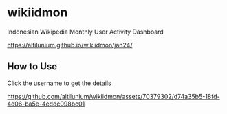 # wikiidmon
Indonesian Wikipedia Monthly User Activity Dashboard

https://altilunium.github.io/wikiidmon/jan24/

## How to Use
Click the username to get the details

https://github.com/altilunium/wikiidmon/assets/70379302/d74a35b5-18fd-4e06-ba5e-4eddc098bc01



